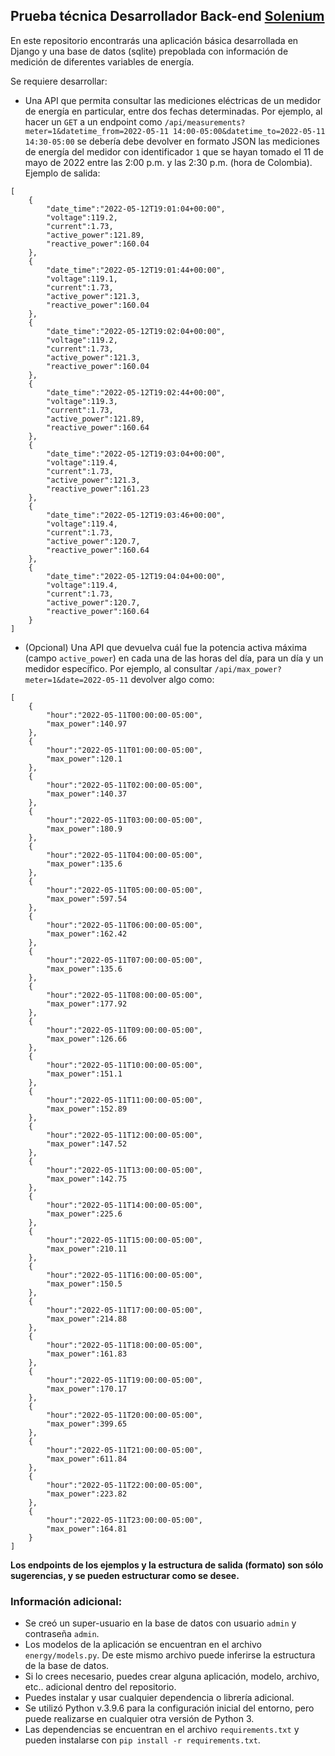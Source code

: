 ## Prueba técnica Desarrollador Back-end [Solenium](https://solenium.co)

En este repositorio encontrarás una aplicación básica desarrollada en Django y una base de datos (sqlite) prepoblada con información de medición de diferentes variables de energía.

Se requiere desarrollar:
* Una API que permita consultar las mediciones eléctricas de un medidor de energía en particular, entre dos fechas determinadas. Por ejemplo, al hacer un `GET` a un endpoint como `/api/measurements?meter=1&datetime_from=2022-05-11 14:00-05:00&datetime_to=2022-05-11 14:30-05:00` se debería debe devolver en formato JSON las mediciones de energía del medidor con identificador `1` que se hayan tomado el 11 de mayo de 2022 entre las 2:00 p.m. y las 2:30 p.m. (hora de Colombia). Ejemplo de salida:
```
[
    {
        "date_time":"2022-05-12T19:01:04+00:00",
        "voltage":119.2,
        "current":1.73,
        "active_power":121.89,
        "reactive_power":160.04
    },
    {
        "date_time":"2022-05-12T19:01:44+00:00",
        "voltage":119.1,
        "current":1.73,
        "active_power":121.3,
        "reactive_power":160.04
    },
    {
        "date_time":"2022-05-12T19:02:04+00:00",
        "voltage":119.2,
        "current":1.73,
        "active_power":121.3,
        "reactive_power":160.04
    },
    {
        "date_time":"2022-05-12T19:02:44+00:00",
        "voltage":119.3,
        "current":1.73,
        "active_power":121.89,
        "reactive_power":160.64
    },
    {
        "date_time":"2022-05-12T19:03:04+00:00",
        "voltage":119.4,
        "current":1.73,
        "active_power":121.3,
        "reactive_power":161.23
    },
    {
        "date_time":"2022-05-12T19:03:46+00:00",
        "voltage":119.4,
        "current":1.73,
        "active_power":120.7,
        "reactive_power":160.64
    },
    {
        "date_time":"2022-05-12T19:04:04+00:00",
        "voltage":119.4,
        "current":1.73,
        "active_power":120.7,
        "reactive_power":160.64
    }
]
```




* (Opcional) Una API que devuelva cuál fue la potencia activa máxima (campo `active_power`) en cada una de las horas del día, para un día y un medidor específico. Por ejemplo, al consultar `/api/max_power?meter=1&date=2022-05-11` devolver algo como:

```
[
    {
        "hour":"2022-05-11T00:00:00-05:00",
        "max_power":140.97
    },
    {
        "hour":"2022-05-11T01:00:00-05:00",
        "max_power":120.1
    },
    {
        "hour":"2022-05-11T02:00:00-05:00",
        "max_power":140.37
    },
    {
        "hour":"2022-05-11T03:00:00-05:00",
        "max_power":180.9
    },
    {
        "hour":"2022-05-11T04:00:00-05:00",
        "max_power":135.6
    },
    {
        "hour":"2022-05-11T05:00:00-05:00",
        "max_power":597.54
    },
    {
        "hour":"2022-05-11T06:00:00-05:00",
        "max_power":162.42
    },
    {
        "hour":"2022-05-11T07:00:00-05:00",
        "max_power":135.6
    },
    {
        "hour":"2022-05-11T08:00:00-05:00",
        "max_power":177.92
    },
    {
        "hour":"2022-05-11T09:00:00-05:00",
        "max_power":126.66
    },
    {
        "hour":"2022-05-11T10:00:00-05:00",
        "max_power":151.1
    },
    {
        "hour":"2022-05-11T11:00:00-05:00",
        "max_power":152.89
    },
    {
        "hour":"2022-05-11T12:00:00-05:00",
        "max_power":147.52
    },
    {
        "hour":"2022-05-11T13:00:00-05:00",
        "max_power":142.75
    },
    {
        "hour":"2022-05-11T14:00:00-05:00",
        "max_power":225.6
    },
    {
        "hour":"2022-05-11T15:00:00-05:00",
        "max_power":210.11
    },
    {
        "hour":"2022-05-11T16:00:00-05:00",
        "max_power":150.5
    },
    {
        "hour":"2022-05-11T17:00:00-05:00",
        "max_power":214.88
    },
    {
        "hour":"2022-05-11T18:00:00-05:00",
        "max_power":161.83
    },
    {
        "hour":"2022-05-11T19:00:00-05:00",
        "max_power":170.17
    },
    {
        "hour":"2022-05-11T20:00:00-05:00",
        "max_power":399.65
    },
    {
        "hour":"2022-05-11T21:00:00-05:00",
        "max_power":611.84
    },
    {
        "hour":"2022-05-11T22:00:00-05:00",
        "max_power":223.82
    },
    {
        "hour":"2022-05-11T23:00:00-05:00",
        "max_power":164.81
    }
]

```

**Los endpoints de los ejemplos y la estructura de salida (formato) son sólo sugerencias, y se pueden estructurar como se desee.**

### Información adicional:
* Se creó un super-usuario en la base de datos con usuario `admin` y contraseña `admin`.
* Los modelos de la aplicación se encuentran en el archivo `energy/models.py`. De este mismo archivo puede inferirse la estructura de la base de datos.
* Si lo crees necesario, puedes crear alguna aplicación, modelo, archivo, etc.. adicional dentro del repositorio.
* Puedes instalar y usar cualquier dependencia o librería adicional.
* Se utilizó Python v.3.9.6 para la configuración inicial del entorno, pero puede realizarse en cualquier otra versión de Python 3.
* Las dependencias se encuentran en el archivo `requirements.txt` y pueden instalarse con `pip install -r requirements.txt`.

